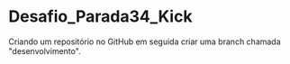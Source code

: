 # Desafio_Parada34_Kick
Criando um repositório no GitHub em seguida criar uma branch chamada "desenvolvimento".
